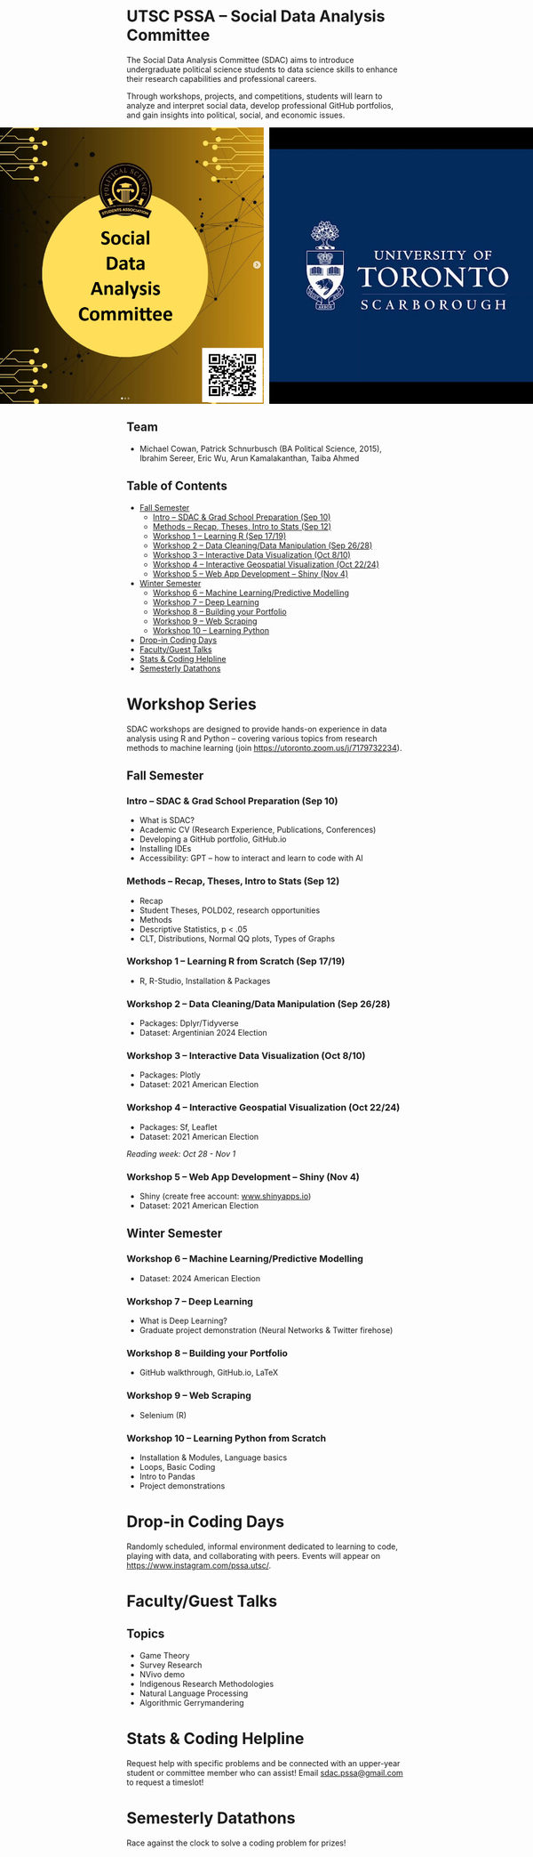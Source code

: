 # UTSC PSSA – Social Data Analysis Committee 
The Social Data Analysis Committee (SDAC) aims to introduce undergraduate political science students to data science skills to enhance their research capabilities and professional careers. 

Through workshops, projects, and competitions, students will learn to analyze and interpret social data, develop professional GitHub portfolios, and gain insights into political, social, and economic issues.

<div style="display: flex; justify-content: center; align-items: center;">
  <img src="https://raw.githubusercontent.com/PSSA-SDAC/sdac/main/images/SDAC%20Template.png" alt="SDAC Template" style="width:500px; margin-right: 10px;">
  <img src="https://raw.githubusercontent.com/PSSA-SDAC/sdac/main/images/UofT%20Logo.jpg" alt="UofT Logo" style="width:500px;">
</div>

## Team
- Michael Cowan, Patrick Schnurbusch (BA Political Science, 2015), Ibrahim Sereer, Eric Wu, Arun Kamalakanthan, Taiba Ahmed

## Table of Contents
- [Fall Semester](#fall-semester)
    - [Intro – SDAC & Grad School Preparation (Sep 10)](#intro--sdac--grad-school-preparation-sep-10)
    - [Methods – Recap, Theses, Intro to Stats (Sep 12)](#methods--recap-theses-intro-to-stats-sep-12)
    - [Workshop 1 – Learning R (Sep 17/19)](#workshop-1--learning-r-sep-1719)
    - [Workshop 2 – Data Cleaning/Data Manipulation (Sep 26/28)](#workshop-2--data-cleaningdata-manipulation-sep-2628)
    - [Workshop 3 – Interactive Data Visualization (Oct 8/10)](#workshop-3--interactive-data-visualization-oct-810)
    - [Workshop 4 – Interactive Geospatial Visualization (Oct 22/24)](#workshop-4--interactive-geospatial-visualization-oct-2224)
    - [Workshop 5 – Web App Development – Shiny (Nov 4)](#workshop-5--web-app-development--shiny-nov-4)
- [Winter Semester](#winter-semester)
    - [Workshop 6 – Machine Learning/Predictive Modelling](#workshop-6--machine-learningpredictive-modelling)
    - [Workshop 7 – Deep Learning](#workshop-7--deep-learning)
    - [Workshop 8 – Building your Portfolio](#workshop-8--building-your-portfolio)
    - [Workshop 9 – Web Scraping](#workshop-9--web-scraping)
    - [Workshop 10 – Learning Python](#workshop-10--learning-python)
- [Drop-in Coding Days](#drop-in-coding-days)
- [Faculty/Guest Talks](#facultyguest-talks)
- [Stats & Coding Helpline](#stats--coding-helpline)
- [Semesterly Datathons](#semesterly-datathons)

# Workshop Series
SDAC workshops are designed to provide hands-on experience in data analysis using R and Python – covering various topics from research methods to machine learning (join https://utoronto.zoom.us/j/7179732234).

## Fall Semester

### Intro – SDAC & Grad School Preparation (Sep 10)
- What is SDAC?
- Academic CV (Research Experience, Publications, Conferences)
- Developing a GitHub portfolio, GitHub.io
- Installing IDEs
- Accessibility: GPT – how to interact and learn to code with AI

### Methods – Recap, Theses, Intro to Stats (Sep 12)
- Recap
- Student Theses, POLD02, research opportunities
- Methods
- Descriptive Statistics, p < .05
- CLT, Distributions, Normal QQ plots, Types of Graphs

### Workshop 1 – Learning R from Scratch (Sep 17/19)
- R, R-Studio, Installation & Packages

### Workshop 2 – Data Cleaning/Data Manipulation (Sep 26/28)
- Packages: Dplyr/Tidyverse
- Dataset: Argentinian 2024 Election

### Workshop 3 – Interactive Data Visualization (Oct 8/10)
- Packages: Plotly
- Dataset: 2021 American Election

### Workshop 4 – Interactive Geospatial Visualization (Oct 22/24)
- Packages: Sf, Leaflet
- Dataset: 2021 American Election

_Reading week: Oct 28 - Nov 1_

### Workshop 5 – Web App Development – Shiny (Nov 4)
- Shiny (create free account: www.shinyapps.io)
- Dataset: 2021 American Election

## Winter Semester

### Workshop 6 – Machine Learning/Predictive Modelling
- Dataset: 2024 American Election

### Workshop 7 – Deep Learning
- What is Deep Learning?
- Graduate project demonstration (Neural Networks & Twitter firehose)

### Workshop 8 – Building your Portfolio
- GitHub walkthrough, GitHub.io, LaTeX

### Workshop 9 – Web Scraping
- Selenium (R)

### Workshop 10 – Learning Python from Scratch
- Installation & Modules, Language basics
- Loops, Basic Coding
- Intro to Pandas
- Project demonstrations

# Drop-in Coding Days
Randomly scheduled, informal environment dedicated to learning to code, playing with data, and collaborating with peers. Events will appear on https://www.instagram.com/pssa.utsc/.

# Faculty/Guest Talks
## Topics
- Game Theory
- Survey Research
- NVivo demo
- Indigenous Research Methodologies
- Natural Language Processing
- Algorithmic Gerrymandering

# Stats & Coding Helpline
Request help with specific problems and be connected with an upper-year student or committee member who can assist! Email sdac.pssa@gmail.com to request a timeslot!

# Semesterly Datathons
Race against the clock to solve a coding problem for prizes!
